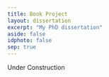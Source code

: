 ```yaml
---
title: Book Project
layout: dissertation
excerpt: "My PhD dissertation"
aside: false
idphoto: false
sep: true
---
```

Under Construction

